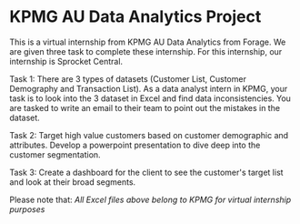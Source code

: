 # KPMG AU Data Analytics Project

This is a virtual internship from KPMG AU Data Analytics from Forage. We are given three task to complete these internship. For this internship, our internship is Sprocket Central. 

Task 1: There are 3 types of datasets (Customer List, Customer Demography and Transaction List). As a data analyst intern in KPMG, your task is to look into the 3 dataset in Excel and find data inconsistencies. You are tasked to write an email to their team to point out the mistakes in the dataset.

Task 2: Target high value customers based on customer demographic and attributes. Develop a powerpoint presentation to dive deep into the customer segmentation.

Task 3: Create a dashboard for the client to see the customer's target list and look at their broad segments. 

Please note that: *All Excel files above belong to KPMG for virtual internship purposes*

